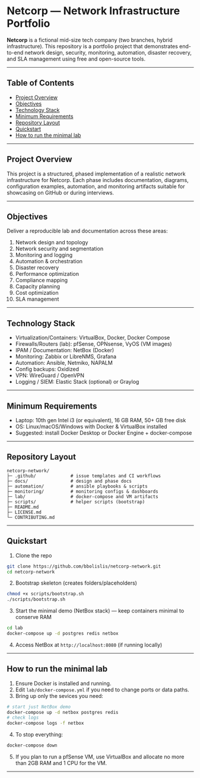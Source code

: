 # Netcorp — Network Infrastructure Portfolio

**Netcorp** is a fictional mid-size tech company (two branches, hybrid infrastructure). This repository is a portfolio project that demonstrates end-to-end network design, security, monitoring, automation, disaster recovery, and SLA management using free and open-source tools.

---

## Table of Contents
- [Project Overview](#project-overview)
- [Objectives](#objectives)
- [Technology Stack](#technology-stack)
- [Minimum Requirements](#minimum-requirements)
- [Repository Layout](#repository-layout)
- [Quickstart](#quickstart)
- [How to run the minimal lab](#how-to-run-the-minimal-lab)

---

## Project Overview
This project is a structured, phased implementation of a realistic network infrastructure for Netcorp. Each phase includes documentation, diagrams, configuration examples, automation, and monitoring artifacts suitable for showcasing on GitHub or during interviews.

---

## Objectives
Deliver a reproducible lab and documentation across these areas:
1. Network design and topology
2. Network security and segmentation
3. Monitoring and logging
4. Automation & orchestration
5. Disaster recovery
6. Performance optimization
7. Compliance mapping
8. Capacity planning
9. Cost optimization
10. SLA management

---

## Technology Stack
- Virtualization/Containers: VirtualBox, Docker, Docker Compose
- Firewalls/Routers (lab): pfSense, OPNsense, VyOS (VM images)
- IPAM / Documentation: NetBox (Docker)
- Monitoring: Zabbix or LibreNMS, Grafana
- Automation: Ansible, Netmiko, NAPALM
- Config backups: Oxidized
- VPN: WireGuard / OpenVPN
- Logging / SIEM: Elastic Stack (optional) or Graylog

---

## Minimum Requirements
- Laptop: 10th gen Intel i3 (or equivalent), 16 GB RAM, 50+ GB free disk
- OS: Linux/macOS/Windows with Docker & VirtualBox installed
- Suggested: install Docker Desktop or Docker Engine + docker-compose

---

## Repository Layout
```
netcorp-network/
├─ .github/             # issue templates and CI workflows
├─ docs/                # design and phase docs
├─ automation/          # ansible playbooks & scripts
├─ monitoring/          # monitoring configs & dashboards
├─ lab/                 # docker-compose and VM artifacts
├─ scripts/             # helper scripts (bootstrap)
├─ README.md
├─ LICENSE.md
└─ CONTRIBUTING.md
```

---

## Quickstart
1. Clone the repo
```bash
git clone https://github.com/bbolislis/netcorp-network.git
cd netcorp-network
```
2. Bootstrap skeleton (creates folders/placeholders)
```bash
chmod +x scripts/bootstrap.sh
./scripts/bootstrap.sh
```
3. Start the minimal demo (NetBox stack) — keep containers minimal to conserve RAM
```bash
cd lab
docker-compose up -d postgres redis netbox
```
4. Access NetBox at `http://localhost:8080` (if running locally)

---

## How to run the minimal lab
1. Ensure Docker is installed and running.
2. Edit `lab/docker-compose.yml` if you need to change ports or data paths.
3. Bring up only the sevices you need:
```bash
# start just NetBox demo
docker-compose up -d netbox postgres redis
# check logs
docker-compose logs -f netbox
```
4. To stop everything:
```bash
docker-compose down
```
5. If you plan to run a pfSense VM, use VirtualBox and allocate no more than 2GB RAM and 1 CPU for the VM.

---


